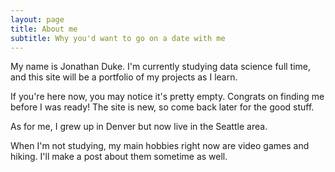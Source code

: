 ```yaml
---
layout: page
title: About me
subtitle: Why you'd want to go on a date with me
---
```


My name is Jonathan Duke.  I'm currently studying data science full time, and this site will be a portfolio of my projects as I learn.

If you're here now, you may notice it's pretty empty.  Congrats on finding me before I was ready!  The site is new, so come back later for the good stuff.

As for me, I grew up in Denver but now live in the Seattle area.

When I'm not studying, my main hobbies right now are video games and hiking.  I'll make a post about them sometime as well.
